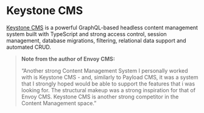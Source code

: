 # Keystone CMS

[Keystone CMS](https://keystonejs.com/) is a powerful GraphQL-based headless
content management system built with TypeScript and strong access control,
session management, database migrations, filtering, relational data support and
automated CRUD.

> **Note from the author of Envoy CMS:**
>
> “Another strong Content Management System I personally worked with is
> Keystone CMS - and, similarly to Payload CMS, it was a system that I
> strongly hoped would be able to support the features that i was looking for.
> The structural makeup was a strong inspiration for that of Envoy CMS.
> Keystone CMS is another strong competitor in the Content Management space.”
